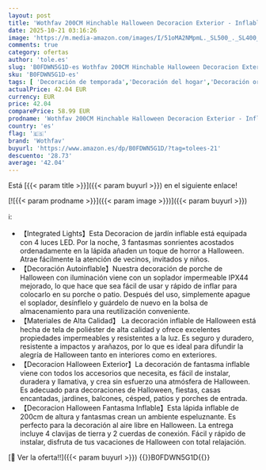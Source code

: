 ```yaml
---
layout: post
title: 'Wothfav 200CM Hinchable Halloween Decoracion Exterior - Inflable Lápida y Fantasmas Decoración con Luces LED Incorporadas - 3 Fantasmas Sonrientes Decoracion Halloween Puerta para Césped Jardín Patio'
date: 2025-10-21 03:16:26
image: 'https://m.media-amazon.com/images/I/51oMA2NMpmL._SL500_._SL400_.jpg'
comments: true
category: ofertas
author: 'tole.es'
slug: 'B0FDWN5G1D-es Wothfav 200CM Hinchable Halloween Decoracion Exterior -...'
sku: 'B0FDWN5G1D-es'
tags: [ 'Decoración de temporada','Decoración del hogar','Decoración original para navidad','Hogar y cocina','halloween','wothfav','🇪🇸', ]
actualPrice: 42.04 EUR
currency: EUR
price: 42.04
comparePrice: 58.99 EUR
prodname: 'Wothfav 200CM Hinchable Halloween Decoracion Exterior - Inflable Lápida y Fantasmas Decoración con Luces LED Incorporadas - 3 Fantasmas Sonrientes Decoracion Halloween Puerta para Césped Jardín Patio'
country: 'es'
flag: '🇪🇸'
brand: 'Wothfav'
buyurl: 'https://www.amazon.es/dp/B0FDWN5G1D/?tag=tolees-21'
descuento: '28.73'
average: '42.04'
---
```


Está [{{< param title >}}]({{< param buyurl >}}) en el siguiente enlace!

[![{{< param prodname >}}]({{< param image >}})]({{< param buyurl >}})

ℹ️:

- 【Integrated Lights】Esta Decoracion de jardín inflable está equipada con 4 luces LED. Por la noche, 3 fantasmas sonrientes acostados ordenadamente en la lápida añaden un toque de horror a Halloween. Atrae fácilmente la atención de vecinos, invitados y niños.
- 【Decoración Autoinflable】Nuestra decoración de porche de Halloween con iluminación viene con un soplador impermeable IPX44 mejorado, lo que hace que sea fácil de usar y rápido de inflar para colocarlo en su porche o patio. Después del uso, simplemente apague el soplador, desínflelo y guárdelo de nuevo en la bolsa de almacenamiento para una reutilización conveniente.
- 【Materiales de Alta Calidad】 La decoración inflable de Halloween está hecha de tela de poliéster de alta calidad y ofrece excelentes propiedades impermeables y resistentes a la luz. Es seguro y duradero, resistente a impactos y arañazos, por lo que es ideal para difundir la alegría de Halloween tanto en interiores como en exteriores.
- 【Decoracion Halloween Exterior】La decoración de fantasma inflable viene con todos los accesorios que necesita, es fácil de instalar, duradera y llamativa, y crea sin esfuerzo una atmósfera de Halloween. Es adecuado para decoraciones de Halloween, fiestas, casas encantadas, jardines, balcones, césped, patios y porches de entrada.
- 【Decoracion Halloween Fantasma Inflable】Esta lápida inflable de 200cm de altura y fantasmas crean un ambiente espeluznante. Es perfecto para la decoración al aire libre en Halloween. La entrega incluye 4 clavijas de tierra y 2 cuerdas de conexión. Fácil y rápido de instalar, disfruta de tus vacaciones de Halloween con total relajación.

[🛒 Ver la oferta!!]({{< param buyurl >}})
{{<world>}}B0FDWN5G1D{{</world>}}
